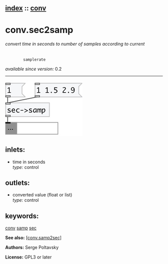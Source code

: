 [index](index.html) :: [conv](category_conv.html)
---

# conv.sec2samp

###### convert time in seconds to number of samples according to current
            samplerate

*available since version:* 0.2

---




[![example](../examples/img/conv.sec2samp.jpg)](../examples/pd/conv.sec2samp.pd)









## inlets:

* time in seconds<br>
_type:_ control



## outlets:

* converted value (float or list)<br>
_type:_ control



## keywords:

[conv](keywords/conv.html)
[samp](keywords/samp.html)
[sec](keywords/sec.html)



**See also:**
[\[conv.samp2sec\]](conv.samp2sec.html)




**Authors:** Serge Poltavsky




**License:** GPL3 or later





